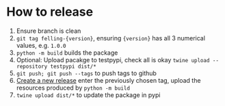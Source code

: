 # How to release
1. Ensure branch is clean
2. `git tag felling-{version}`, ensuring `{version}` has all 3 numerical values, e.g. `1.0.0`
4. `python -m build` builds the package
5. Optional: Upload pacakge to testpypi, check all is okay `twine upload --repository testpypi dist/*` 
6. `git push; git push --tags` to push tags to github
7. [Create a new release](https://github.com/this-josh/felling/releases/new) enter the previously chosen tag, upload the resources produced by `python -m build`
8. `twine upload dist/*` to update the package in pypi